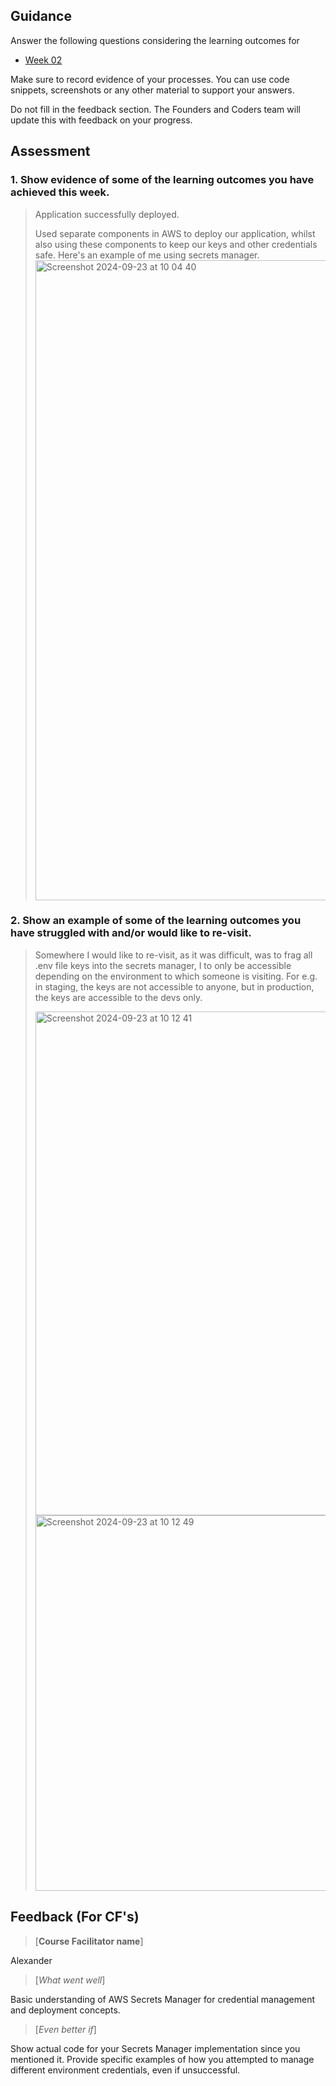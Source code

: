 ## Guidance
Answer the following questions considering the learning outcomes for
- [Week 02](https://learn.foundersandcoders.com/course/syllabus/developer/week02-project02-chatbot/learning-outcomes/)

Make sure to record evidence of your processes. You can use code snippets, screenshots or any other material to support your answers.

Do not fill in the feedback section. The Founders and Coders team will update this with feedback on your progress.

## Assessment
 ### 1. Show evidence of some of the learning outcomes you have achieved this week.
> Application successfully deployed.
>
> Used separate components in AWS to deploy our application, whilst also using these components to keep our keys and other credentials safe. Here's an example of me using secrets manager.  
>  <img width="1024" alt="Screenshot 2024-09-23 at 10 04 40" src="https://github.com/user-attachments/assets/274d31dc-742f-45e7-ba31-66fdfa375cd6">
 

 ### 2. Show an example of some of the learning outcomes you have struggled with and/or would like to re-visit.
> Somewhere I would like to re-visit, as it was difficult, was to frag all .env file keys into the secrets manager, I to only be accessible depending on the environment to which someone is visiting. For e.g. in staging, the keys are not accessible to anyone, but in production, the keys are accessible to the devs only.   
>
> <img width="806" alt="Screenshot 2024-09-23 at 10 12 41" src="https://github.com/user-attachments/assets/33a41f9c-38f3-4d37-8b7e-669231ab7c64">
>
> <img width="601" alt="Screenshot 2024-09-23 at 10 12 49" src="https://github.com/user-attachments/assets/512d9736-c8cd-4193-808c-8dd29cd535d6">






## Feedback (For CF's)
> [**Course Facilitator name**]

Alexander

> [*What went well*]

Basic understanding of AWS Secrets Manager for credential management and deployment concepts.

> [*Even better if*]

Show actual code for your Secrets Manager implementation since you mentioned it. Provide specific examples of how you attempted to manage different environment credentials, even if unsuccessful.
